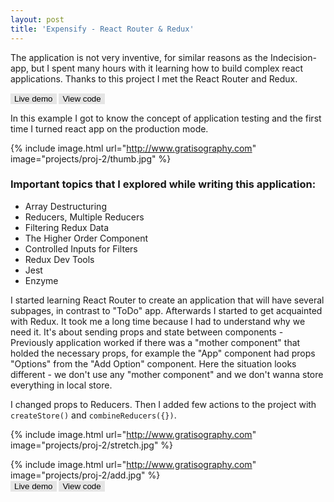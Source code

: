 ```yaml
---
layout: post
title: 'Expensify - React Router & Redux'
---
```


The application is not very inventive, for similar reasons as the Indecision-app, but I spent many hours with it learning how to build complex react applications. Thanks to this project I met the React Router and Redux.

<a href="http://www.google.com" target="_blank"><button name="button" class="btn">Live demo</button></a>
<a href="https://gitlab.com/lapinskap/expensify" target="_blank"><button name="button" class="btn">View code</button></a>

<style> 
.btn {
    color: black;
    background-color: #e5e5e5;
    cursor: pointer;
    border: none;
}
</style>

In this example I got to know the concept of application testing and the first time I turned react app on the production mode.

{% include image.html url="http://www.gratisography.com" image="projects/proj-2/thumb.jpg" %}

### Important topics that I explored while writing this application:
* Array Destructuring 
* Reducers, Multiple Reducers
* Filtering Redux Data
* The Higher Order Component
* Controlled Inputs for Filters
* Redux Dev Tools
* Jest
* Enzyme 

I started learning React Router to create an application that will have several subpages, in contrast to "ToDo" app. Afterwards I started to get acquainted with Redux. It took me a long time because I had to understand why we need it. It's about sending props and state between components - Previously application worked if there was a "mother component" that holded the necessary props, for example the "App" component had props "Options" from the "Add Option" component. Here the situation looks different - we don't use any "mother component" and we don't wanna store everything in local store. 

I changed props to Reducers. Then I added few actions to the project with `createStore()` and `combineReducers({})`.

{% include image.html url="http://www.gratisography.com" image="projects/proj-2/stretch.jpg" %}

{% include image.html url="http://www.gratisography.com" image="projects/proj-2/add.jpg" %}
<br/>
<a href="http://www.google.com" target="_blank"><button name="button" class="btn">Live demo</button></a>
<a href="https://gitlab.com/lapinskap/expensify" target="_blank"><button name="button" class="btn">View code</button></a>